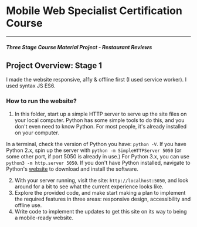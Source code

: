 # Mobile Web Specialist Certification Course
---
#### _Three Stage Course Material Project - Restaurant Reviews_

## Project Overview: Stage 1

I made the website responsive, a11y & offline first (I used service worker). I used syntax JS ES6.

### How to run the website?

1. In this folder, start up a simple HTTP server to serve up the site files on your local computer. Python has some simple tools to do this, and you don't even need to know Python. For most people, it's already installed on your computer. 

In a terminal, check the version of Python you have: `python -V`. If you have Python 2.x, spin up the server with `python -m SimpleHTTPServer 5050` (or some other port, if port 5050 is already in use.) For Python 3.x, you can use `python3 -m http.server 5050`. If you don't have Python installed, navigate to Python's [website](https://www.python.org/) to download and install the software.

2. With your server running, visit the site: `http://localhost:5050`, and look around for a bit to see what the current experience looks like.
3. Explore the provided code, and make start making a plan to implement the required features in three areas: responsive design, accessibility and offline use.
4. Write code to implement the updates to get this site on its way to being a mobile-ready website.




